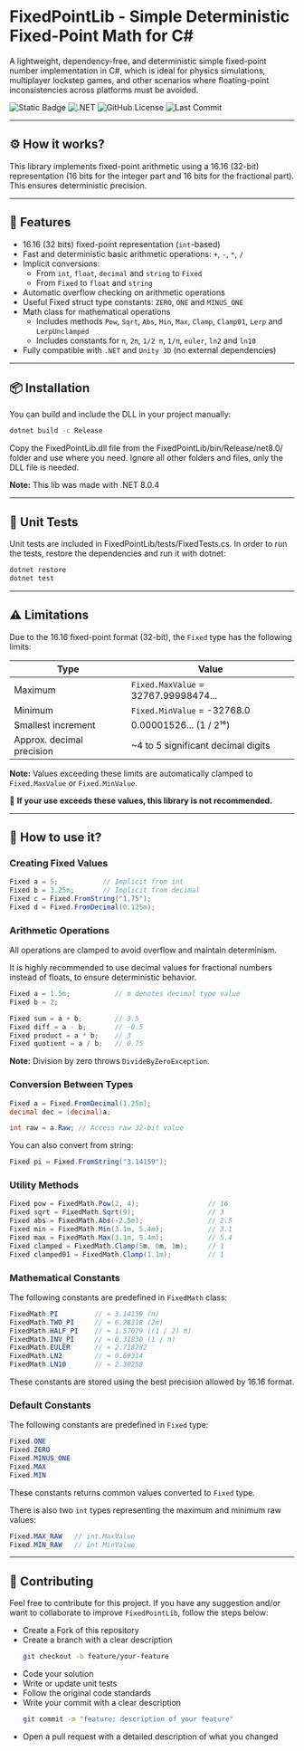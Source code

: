 # FixedPointLib - Simple Deterministic Fixed-Point Math for C#

A lightweight, dependency-free, and deterministic simple fixed-point number implementation in C#, which is ideal for physics simulations, multiplayer lockstep games, and other scenarios where floating-point inconsistencies across platforms must be avoided.

![Static Badge](https://img.shields.io/badge/build-passing-brightgreen)
![.NET](https://img.shields.io/badge/.NET-8.0-blue)
![GitHub License](https://img.shields.io/github/license/RogerKenichi/FixedPointLib)
![Last Commit](https://img.shields.io/github/last-commit/RogerKenichi/FixedPointLib)

---

## ⚙️ How it works?

This library implements fixed-point arithmetic using a 16.16 (32-bit) representation (16 bits for the integer part and 16 bits for the fractional part). This ensures deterministic precision.

---

## 🔧 Features

- 16.16 (32 bits) fixed-point representation (`int`-based)
- Fast and deterministic basic arithmetic operations: `+`, `-`, `*`, `/`
- Implicit conversions:
    - From `int`, `float`, `decimal` and `string` to `Fixed`
    - From `Fixed` to `float` and `string`
- Automatic overflow checking on arithmetic operations
- Useful Fixed struct type constants: `ZERO`, `ONE` and `MINUS_ONE`
- Math class for mathematical operations
    - Includes methods `Pow`, `Sqrt`, `Abs`, `Min`, `Max`, `Clamp`, `Clamp01`, `Lerp` and `LerpUnclamped`
    - Includes constants for `π`, `2π`, `1/2 π`, `1/π`, `euler`, `ln2` and `ln10`
- Fully compatible with `.NET` and `Unity 3D` (no external dependencies)

---

## 📦 Installation

You can build and include the DLL in your project manually:

```bash
dotnet build -c Release
```
Copy the FixedPointLib.dll file from the FixedPointLib/bin/Release/net8.0/ folder and use where you need. Ignore all other folders and files, only the DLL file is needed.

**Note:** This lib was made with .NET 8.0.4

---

## 🧪 Unit Tests

Unit tests are included in FixedPointLib/tests/FixedTests.cs. In order to run the tests, restore the dependencies and run it with dotnet:

```bash
dotnet restore
dotnet test
```

---

## ⚠️ Limitations

Due to the 16.16 fixed-point format (32-bit), the `Fixed` type has the following limits:

| Type                      | Value                               |
|---------------------------|-------------------------------------|
| Maximum                   | `Fixed.MaxValue` = 32767.99998474...|
| Minimum                   | `Fixed.MinValue` = -32768.0         |
| Smallest increment        | 0.00001526... (1 / 2¹⁶)             |
| Approx. decimal precision | ~4 to 5 significant decimal digits  |

**Note:** Values exceeding these limits are automatically clamped to `Fixed.MaxValue` or `Fixed.MinValue`.

🛑 **If your use exceeds these values, this library is not recommended.**

---

## 📝 How to use it?

### Creating Fixed Values

```csharp
Fixed a = 5;           // Implicit from int
Fixed b = 3.25m;       // Implicit from decimal
Fixed c = Fixed.FromString("1.75");
Fixed d = Fixed.FromDecimal(0.125m);
```

### Arithmetic Operations

All operations are clamped to avoid overflow and maintain determinism.

It is highly recommended to use decimal values for fractional numbers instead of floats, to ensure deterministic behavior.

```csharp
Fixed a = 1.5m;           // m denotes decimal type value
Fixed b = 2;

Fixed sum = a + b;        // 3.5
Fixed diff = a - b;       // -0.5
Fixed product = a * b;    // 3
Fixed quotient = a / b;   // 0.75
```

**Note:** Division by zero throws `DivideByZeroException`.

### Conversion Between Types

```csharp
Fixed a = Fixed.FromDecimal(1.25m);
decimal dec = (decimal)a;

int raw = a.Raw; // Access raw 32-bit value
```

You can also convert from string:

```csharp
Fixed pi = Fixed.FromString("3.14159");
```

### Utility Methods

```csharp
Fixed pow = FixedMath.Pow(2, 4);                 // 16
Fixed sqrt = FixedMath.Sqrt(9);                  // 3
Fixed abs = FixedMath.Abs(-2.5m);                // 2.5
Fixed min = FixedMath.Min(3.1m, 5.4m);           // 3.1
Fixed max = FixedMath.Max(3.1m, 5.4m);           // 5.4
Fixed clamped = FixedMath.Clamp(5m, 0m, 1m);     // 1
Fixed clamped01 = FixedMath.Clamp(1.1m);         // 1
```

### Mathematical Constants

The following constants are predefined in `FixedMath` class:

```csharp
FixedMath.PI         // ≈ 3.14159 (π)
FixedMath.TWO_PI     // ≈ 6.28318 (2π)
FixedMath.HALF_PI    // ≈ 1.57079 ((1 / 2) π)
FixedMath.INV_PI     // ≈ 0.31830 (1 / π)
FixedMath.EULER      // ≈ 2.718282
FixedMath.LN2        // ≈ 0.69314
FixedMath.LN10       // ≈ 2.30258
```

These constants are stored using the best precision allowed by 16.16 format.

### Default Constants

The following constants are predefined in `Fixed` type:

```csharp
Fixed.ONE
Fixed.ZERO
Fixed.MINUS_ONE
Fixed.MAX
Fixed.MIN
```

These constants returns common values converted to `Fixed` type.

There is also two `int` types representing the maximum and minimum raw values:

```csharp
Fixed.MAX_RAW   // int.MaxValue
Fixed.MIN_RAW   // int.MinValue
```

---

## 🤝 Contributing

Feel free to contribute for this project. If you have any suggestion and/or want to collaborate to improve `FixedPointLib`, follow the steps below:

- Create a Fork of this repository
- Create a branch with a clear description
    ```bash
    git checkout -b feature/your-feature
    ```
- Code your solution
- Write or update unit tests
- Follow the original code standards
- Write your commit with a clear description
    ```bash
    git commit -m "feature: description of your feature"
    ```
- Open a pull request with a detailed description of what you changed
